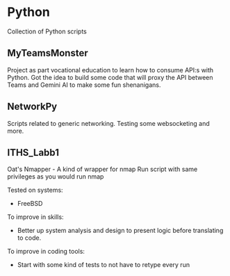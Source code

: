 # Python
Collection of Python scripts

## MyTeamsMonster
Project as part vocational education to learn how to consume API:s with Python.
Got the idea to build some code that will proxy the API between Teams and Gemini AI
to make some fun shenanigans.

## NetworkPy
Scripts related to generic networking. Testing some websocketing and more.

## ITHS_Labb1
Oat's Nmapper - A kind of wrapper for nmap
Run script with same privileges as you would run nmap

Tested on systems:
* FreeBSD

To improve in skills:
* Better up system analysis and design to present logic before translating
  to code.

To improve in coding tools:
* Start with some kind of tests to not have to retype every run
